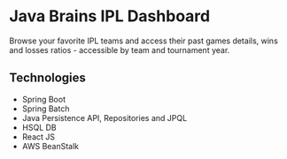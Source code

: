 # Java Brains IPL Dashboard

Browse your favorite IPL teams and access their past games details, wins and losses ratios - accessible by team and tournament year.


## Technologies

* Spring Boot
* Spring Batch
* Java Persistence API, Repositories and JPQL
* HSQL DB
* React JS
* AWS BeanStalk
